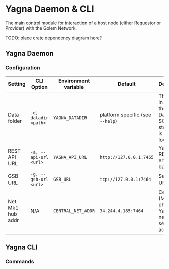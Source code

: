 # Yagna Daemon & CLI

The main control module for interaction of a host node (either Requestor or Provider) with the Golem Network.

TODO: place crate dependency diagram here?

## Yagna Daemon 

### Configuration

| Setting | CLI Option | Environment variable | Default | Description |
|---------|------------|----------------------|---------|-------------|
| Data folder | `-d, --datadir <path>` | `YAGNA_DATADIR` | platform specific (see `--help`) | The folder in which the Daemon's SQL storage file is to be located | 
| REST API URL | `-a, --api-url <url>` | `YAGNA_API_URL` | `http://127.0.0.1:7465` | Yagna REST API endpoints base URL |
| GSB URL | `-g, --gsb-url <url>` | `GSB_URL` | `tcp://127.0.0.1:7464` | Service Bus URL |
| Net Mk1 hub addr | N/A | `CENTRAL_NET_ADDR` | `34.244.4.185:7464` | Centralized (Mk1 phase) Yagna network server address |

## Yagna CLI

### Commands

